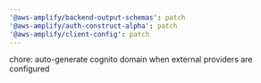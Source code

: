 ```yaml
---
'@aws-amplify/backend-output-schemas': patch
'@aws-amplify/auth-construct-alpha': patch
'@aws-amplify/client-config': patch
---
```


chore: auto-generate cognito domain when external providers are configured
